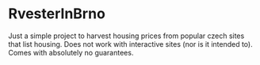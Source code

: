 
<!-- README.md is generated from README.Rmd. Please edit that file -->

# RvesterInBrno

Just a simple project to harvest housing prices from popular czech sites
that list housing. Does not work with interactive sites (nor is it
intended to). Comes with absolutely no guarantees.
